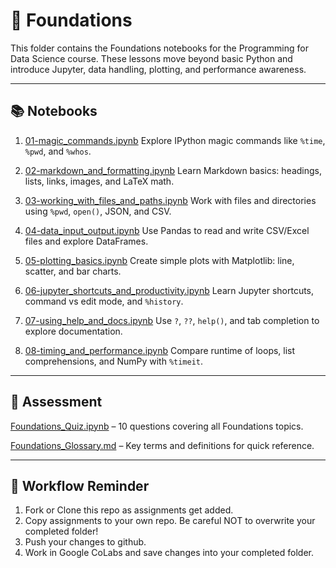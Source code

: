 # 🧱 Foundations

This folder contains the Foundations notebooks for the Programming for Data Science course.
These lessons move beyond basic Python and introduce Jupyter, data handling, plotting, and performance awareness.

---

## 📚 Notebooks

1. [01-magic_commands.ipynb](https://github.com/aaniaahh/DataScience-2025/blob/main/Completed/05-Foundations/01_magic_commands.ipynb)
Explore IPython magic commands like `%time`, `%pwd`, and `%whos`.

2. [02-markdown_and_formatting.ipynb](https://github.com/aaniaahh/DataScience-2025/blob/main/Completed/05-Foundations/02_markdown_and_formatting.ipynb)
Learn Markdown basics: headings, lists, links, images, and LaTeX math.

3. [03-working_with_files_and_paths.ipynb](https://github.com/aaniaahh/DataScience-2025/blob/main/Completed/05-Foundations/03_working_with_files_and_paths.ipynb)
Work with files and directories using `%pwd`, `open()`, JSON, and CSV.

4. [04-data_input_output.ipynb](https://github.com/aaniaahh/DataScience-2025/blob/main/Completed/05-Foundations/04_data_input_output.ipynb)
Use Pandas to read and write CSV/Excel files and explore DataFrames.

5. [05-plotting_basics.ipynb](https://github.com/aaniaahh/DataScience-2025/blob/main/Completed/05-Foundations/05_plotting_basics.ipynb)
Create simple plots with Matplotlib: line, scatter, and bar charts.

6. [06-jupyter_shortcuts_and_productivity.ipynb](https://github.com/aaniaahh/DataScience-2025/blob/main/Completed/05-Foundations/06_jupyter_shortcuts_and_productivity.ipynb)
Learn Jupyter shortcuts, command vs edit mode, and `%history`.

7. [07-using_help_and_docs.ipynb](https://github.com/aaniaahh/DataScience-2025/blob/main/Completed/05-Foundations/07_using_help_and_docs.ipynb)
Use `?`, `??`, `help()`, and tab completion to explore documentation.

8. [08-timing_and_performance.ipynb](https://github.com/aaniaahh/DataScience-2025/blob/main/Completed/05-Foundations/08_timing_and_performance.ipynb)
Compare runtime of loops, list comprehensions, and NumPy with `%timeit`.

---

## 📝 Assessment

[Foundations_Quiz.ipynb](https://github.com/aaniaahh/DataScience-2025/blob/main/Completed/05-Foundations/Foundations_Quiz.ipynb) – 10 questions covering all Foundations topics.

[Foundations_Glossary.md](https://github.com/aaniaahh/DataScience-2025/blob/main/Assignments/05-Foundations/glossary.md) – Key terms and definitions for quick reference.

---

## 🚀 Workflow Reminder

1. Fork or Clone this repo as assignments get added.
2. Copy assignments to your own repo. Be careful NOT to overwrite your completed folder!
3. Push your changes to github.
4. Work in Google CoLabs and save changes into your completed folder.